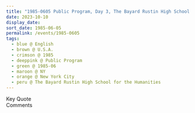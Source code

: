 ```yaml
---
title: "1985-0605 Public Program, Day 3, The Bayard Rustin High School for the Humanities, 351 W 18th Street, New York City, NY, U.S.A."
date: 2023-10-10
display_date: 
sort_date: 1985-06-05
permalink: /events/1985-0605
tags:
  - blue @ English
  - brown @ U.S.A.
  - crimson @ 1985
  - deeppink @ Public Program
  - green @ 1985-06
  - maroon @ NY
  - orange @ New York City
  - peru @ The Bayard Rustin High School for the Humanities
---
```


<wave-list>
  <list-title color="green" width="75">Key Quote</list-title>
  <list-item color="BlanchedAlmond"  width="200"></list-item>
  <list-item color="Lavender"></list-item>
  <list-item color="BlanchedAlmond"></list-item>
</wave-list>

<br>

<wave-list>
  <list-title color="green" width="75">Comments</list-title>
  <list-item color="BlanchedAlmond"  width="200"></list-item>
  <list-item color="Lavender"></list-item>
  <list-item color="BlanchedAlmond"></list-item>
</wave-list>
